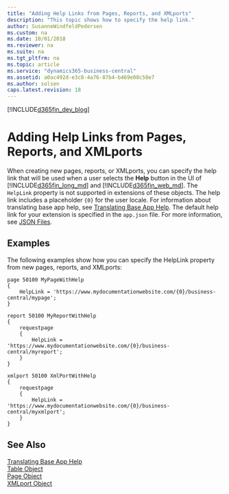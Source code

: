 ```yaml
---
title: "Adding Help Links from Pages, Reports, and XMLports"
description: "This topic shows how to specify the help link."
author: SusanneWindfeldPedersen
ms.custom: na
ms.date: 10/01/2018
ms.reviewer: na
ms.suite: na
ms.tgt_pltfrm: na
ms.topic: article
ms.service: "dynamics365-business-central"
ms.assetid: a0ac492d-e3c8-4a76-87b4-b469e08c58e7
ms.author: solsen
caps.latest.revision: 18
---
```


[!INCLUDE[d365fin_dev_blog](includes/d365fin_dev_blog.md)]

# Adding Help Links from Pages, Reports, and XMLports 
When creating new pages, reports, or XMLports, you can specify the help link that will be used when a user selects the **Help** button in the UI of [!INCLUDE[d365fin_long_md](includes/d365fin_long_md.md)] and [!INCLUDE[d365fin_web_md](includes/d365fin_web_md.md)]. The `HelpLink` property is not supported in extensions of these objects. The help link includes a placeholder `{0}` for the user locale. For information about translating base app help, see [Translating Base App Help](devenv-translate-base-app-help.md). The default help link for your extension is specified in the `app.json` file. For more information, see [JSON Files](devenv-json-files.md#Appjson).


## Examples 
The following examples show how you can specify the HelpLink property from new pages, reports, and XMLports: 

``` 
page 50100 MyPageWithHelp
{
    HelpLink = 'https://www.mydocumentationwebsite.com/{0}/business-central/mypage';
}
```

``` 
report 50100 MyReportWithHelp
{
    requestpage
    {
        HelpLink = 'https://www.mydocumentationwebsite.com/{0}/business-central/myreport';
    }
}
```

```
xmlport 50100 XmlPortWithHelp
{
    requestpage
    {
        HelpLink = 'https://www.mydocumentationwebsite.com/{0}/business-central/myxmlport';
    }
}
```

## See Also
[Translating Base App Help](devenv-translate-base-app-help.md)  
[Table Object](devenv-table-object.md)  
[Page Object](devenv-page-object.md)  
[XMLport Object](devenv-xmlport-object.md)  